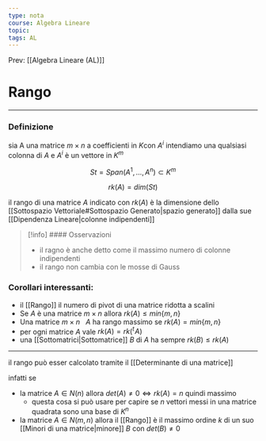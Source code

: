 ```yaml
---
type: nota
course: Algebra Lineare
topic: 
tags: AL
---
```


Prev: [[Algebra Lineare (AL)]]

# Rango
---

### Definizione
sia A una matrice $m \times n$ a coefficienti in $K$con $A^i$ intendiamo una qualsiasi colonna di $A$ e $A^i$ è un vettore in $K^m$

$$
St = Span(A^1,\dots,A^n)\subset K^m
$$

$$
rk(A) = dim(St)
$$

il rango di una matrice $A$ indicato con  $rk(A)$ è la dimensione dello [[Sottospazio Vettoriale#Sottospazio Generato|spazio generato]] dalla sue [[Dipendenza Lineare|colonne indipendenti]]

> [!info] #### Osservazioni
>- il ragno è anche detto come il massimo numero di colonne indipendenti
>- il rango non cambia con le mosse di Gauss

### Corollari interessanti:

- il [[Rango]] il numero di pivot di una matrice ridotta a scalini
- Se $A$ è una matrice $m \times n$  allora $rk(A) ≤ min\{m, n\}$
- Una matrice  $m \times n\ \ \ A$   ha rango massimo se $rk(A) = min\{m,n\}$
- per ogni matrice $A$  vale $rk(A) =rk({}^t\! A)$
- una [[Sottomatrici|Sottomatrice]] $B$  di $A$ ha sempre $rk(B)≤rk(A)$

---

il rango può esser calcolato tramite il [[Determinante di una matrice]]

infatti se

- la matrice $A \in N(n)$ allora $det(A)\not= 0 \iff rk(A)=n$ quindi massimo
    - questa cosa si può usare per capire se $n$ vettori messi in una matrice quadrata sono una base di $K^n$
- la matrice $A \in N(m,n)$ allora il [[Rango]] è il massimo ordine $k$ di un suo
[[Minori di una matrice|minore]] $B$ con $det(B)\not= 0$
